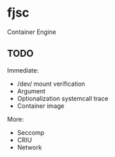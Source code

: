 # fjsc
Container Engine

## TODO
Immediate:
- /dev/ mount verification
- Argument
- Optionalization systemcall trace
- Container image

More:
- Seccomp
- CRIU
- Network

